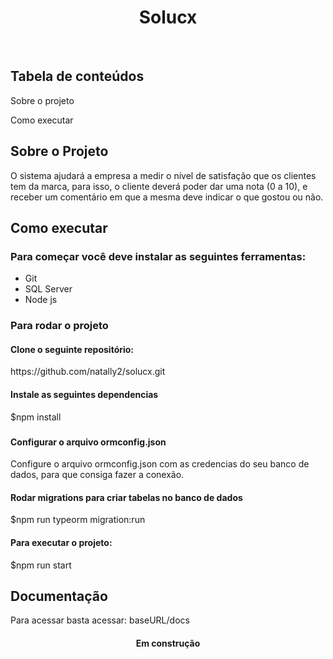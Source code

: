 <h1 align="center">Solucx</h1>
<br>

<h2>Tabela de conteúdos</h2>

 <p>Sobre o projeto</p> 
 <p>Como executar</p>


<h2>Sobre o Projeto</h2>
<p>
    O sistema ajudará a empresa a medir o nível de satisfação que os clientes tem da marca, para
    isso, o cliente deverá poder dar uma nota (0 a 10), e receber um comentário em que a mesma deve indicar o que gostou ou não.
</p>

<h2>Como executar</h2>

<h3>Para começar você deve instalar as seguintes ferramentas:</h3>

- Git
- SQL Server
- Node js

<h3>Para rodar o projeto</h3>

<h4>Clone o seguinte repositório:</h4>
<p>https://github.com/natally2/solucx.git</p>

<h4>Instale as seguintes dependencias</h4>
<p>$npm install</p>

<h3></h3>

<h4>Configurar o arquivo ormconfig.json</h4>
<p>Configure o arquivo ormconfig.json com as credencias do seu banco de dados, para que consiga fazer a conexão.</p>

<h4>Rodar migrations para criar tabelas no banco de dados</h4>
<p>$npm run typeorm migration:run</p>

<h4>Para executar o projeto:</h4>
<p>$npm run start</p>

<h2>Documentação</h2>
<p>Para acessar basta acessar: baseURL/docs</p>
<h4 align="center"> 
	Em construção
</h4>